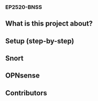 ### EP2520-BNSS

## What is this project about?

## Setup (step-by-step)

## Snort 

## OPNsense 

## Contributors
